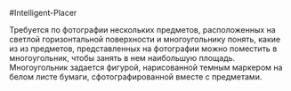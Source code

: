 #Intelligent-Placer

Требуется по фотографии нескольких предметов, расположенных на светлой горизонтальной поверхности и многоугольнику понять, какие из из предметов, представленных на фотографии можно поместить в многоугольник, чтобы занять в нем наибольшую площадь. Многоугольник задается фигурой, нарисованной темным маркером на белом листе бумаги, сфотографированной вместе с предметами.
